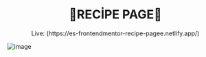 <h1 align="center">
🤖RECİPE PAGE🚀
</h1>
<p align="center">Live: (https://es-frontendmentor-recipe-pagee.netlify.app/)</p>

![image](https://github.com/user-attachments/assets/81919c3d-277a-403b-b421-84cb9c8e1258)

